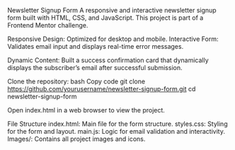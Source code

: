 Newsletter Signup Form
A responsive and interactive newsletter signup form built with HTML, CSS, and JavaScript. This project is part of a Frontend Mentor challenge.


Responsive Design: Optimized for desktop and mobile.
Interactive Form: Validates email input and displays real-time error messages.

Dynamic Content: Built a success confirmation card that dynamically displays the subscriber’s email after successful submission.


Clone the repository:
bash
Copy code
git clone https://github.com/yourusername/newsletter-signup-form.git
cd newsletter-signup-form

Open index.html in a web browser to view the project.


File Structure
index.html: Main file for the form structure.
styles.css: Styling for the form and layout.
main.js: Logic for email validation and interactivity.
Images/: Contains all project images and icons.
